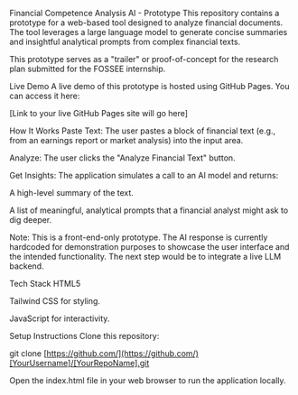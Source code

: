 Financial Competence Analysis AI - Prototype
This repository contains a prototype for a web-based tool designed to analyze financial documents. The tool leverages a large language model to generate concise summaries and insightful analytical prompts from complex financial texts.

This prototype serves as a "trailer" or proof-of-concept for the research plan submitted for the FOSSEE internship.

Live Demo
A live demo of this prototype is hosted using GitHub Pages. You can access it here:

[Link to your live GitHub Pages site will go here]

How It Works
Paste Text: The user pastes a block of financial text (e.g., from an earnings report or market analysis) into the input area.

Analyze: The user clicks the "Analyze Financial Text" button.

Get Insights: The application simulates a call to an AI model and returns:

A high-level summary of the text.

A list of meaningful, analytical prompts that a financial analyst might ask to dig deeper.

Note: This is a front-end-only prototype. The AI response is currently hardcoded for demonstration purposes to showcase the user interface and the intended functionality. The next step would be to integrate a live LLM backend.

Tech Stack
HTML5

Tailwind CSS for styling.

JavaScript for interactivity.

Setup Instructions
Clone this repository:

git clone [https://github.com/](https://github.com/)[YourUsername]/[YourRepoName].git

Open the index.html file in your web browser to run the application locally.
